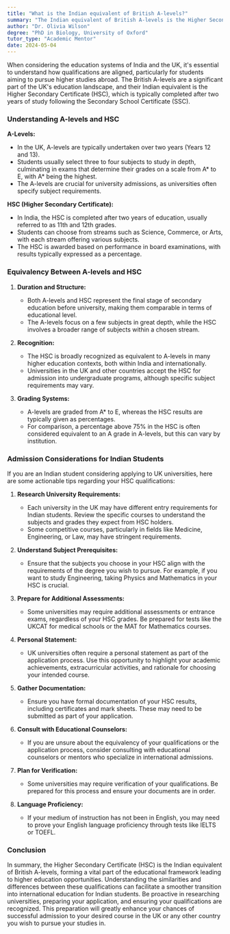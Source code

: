 ```yaml
---
title: "What is the Indian equivalent of British A-levels?"
summary: "The Indian equivalent of British A-levels is the Higher Secondary Certificate (HSC), completed after two years post-Secondary School Certificate (SSC)."
author: "Dr. Olivia Wilson"
degree: "PhD in Biology, University of Oxford"
tutor_type: "Academic Mentor"
date: 2024-05-04
---
```


When considering the education systems of India and the UK, it's essential to understand how qualifications are aligned, particularly for students aiming to pursue higher studies abroad. The British A-levels are a significant part of the UK's education landscape, and their Indian equivalent is the Higher Secondary Certificate (HSC), which is typically completed after two years of study following the Secondary School Certificate (SSC).

### Understanding A-levels and HSC

**A-Levels:**
- In the UK, A-levels are typically undertaken over two years (Years 12 and 13). 
- Students usually select three to four subjects to study in depth, culminating in exams that determine their grades on a scale from A* to E, with A* being the highest.
- The A-levels are crucial for university admissions, as universities often specify subject requirements.

**HSC (Higher Secondary Certificate):**
- In India, the HSC is completed after two years of education, usually referred to as 11th and 12th grades. 
- Students can choose from streams such as Science, Commerce, or Arts, with each stream offering various subjects.
- The HSC is awarded based on performance in board examinations, with results typically expressed as a percentage.

### Equivalency Between A-levels and HSC

1. **Duration and Structure:**
   - Both A-levels and HSC represent the final stage of secondary education before university, making them comparable in terms of educational level.
   - The A-levels focus on a few subjects in great depth, while the HSC involves a broader range of subjects within a chosen stream.

2. **Recognition:**
   - The HSC is broadly recognized as equivalent to A-levels in many higher education contexts, both within India and internationally.
   - Universities in the UK and other countries accept the HSC for admission into undergraduate programs, although specific subject requirements may vary.

3. **Grading Systems:**
   - A-levels are graded from A* to E, whereas the HSC results are typically given as percentages.
   - For comparison, a percentage above 75% in the HSC is often considered equivalent to an A grade in A-levels, but this can vary by institution.

### Admission Considerations for Indian Students

If you are an Indian student considering applying to UK universities, here are some actionable tips regarding your HSC qualifications:

1. **Research University Requirements:**
   - Each university in the UK may have different entry requirements for Indian students. Review the specific courses to understand the subjects and grades they expect from HSC holders.
   - Some competitive courses, particularly in fields like Medicine, Engineering, or Law, may have stringent requirements.

2. **Understand Subject Prerequisites:**
   - Ensure that the subjects you choose in your HSC align with the requirements of the degree you wish to pursue. For example, if you want to study Engineering, taking Physics and Mathematics in your HSC is crucial.

3. **Prepare for Additional Assessments:**
   - Some universities may require additional assessments or entrance exams, regardless of your HSC grades. Be prepared for tests like the UKCAT for medical schools or the MAT for Mathematics courses.

4. **Personal Statement:**
   - UK universities often require a personal statement as part of the application process. Use this opportunity to highlight your academic achievements, extracurricular activities, and rationale for choosing your intended course.

5. **Gather Documentation:**
   - Ensure you have formal documentation of your HSC results, including certificates and mark sheets. These may need to be submitted as part of your application.

6. **Consult with Educational Counselors:**
   - If you are unsure about the equivalency of your qualifications or the application process, consider consulting with educational counselors or mentors who specialize in international admissions.

7. **Plan for Verification:**
   - Some universities may require verification of your qualifications. Be prepared for this process and ensure your documents are in order.

8. **Language Proficiency:**
   - If your medium of instruction has not been in English, you may need to prove your English language proficiency through tests like IELTS or TOEFL.

### Conclusion

In summary, the Higher Secondary Certificate (HSC) is the Indian equivalent of British A-levels, forming a vital part of the educational framework leading to higher education opportunities. Understanding the similarities and differences between these qualifications can facilitate a smoother transition into international education for Indian students. Be proactive in researching universities, preparing your application, and ensuring your qualifications are recognized. This preparation will greatly enhance your chances of successful admission to your desired course in the UK or any other country you wish to pursue your studies in.
    